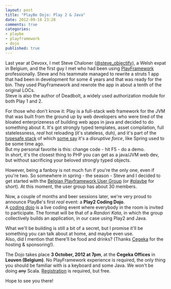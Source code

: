 ```yaml
---
layout: post
title: "PlayBe Dojo: Play 2 & Java"
date: 2012-09-18 23:28
comments: true
categories: 
- playbe
- playframework
- dojo
published: true
---
```


Last year at Devoxx, I met Steve Chaloner ([@steve_objectify](https://twitter.com/steve_objectify)), a Welsh expat in Belgium, and the first guy I met who had been using [PlayFramework](http://www.playframework.org) professionally. Steve and his teammate managed to rewrite a struts 1 app that had been in development for some 4 years and that was ready for the bin. They used PlayFramework and rewrote the app in about a tenth of the original LOCs.    
Steve is also the author of Deadbolt, a widely used authorization module for both Play 1 and 2.    

For those who don't know it: Play is a full-stack web framework for the JVM that was built from the ground up by web developers who were tired of the bloated enterprizeness of building web apps in java and decided to do something about it. It's got strongly typed templates, asset compilation, full statelessness, *real* hot reloading (it's stateless, duh), and it's part of the [typesafe stack](http://typesafe.com/stack) of which [some say](http://www.theserverside.com/feature/Disruptive-forces-in-Java-Is-Scala-the-new-Spring-framework) it's a *disruptive force*, like Spring used to be some time ago.     
But my personal favorite is this: change code - hit F5 - do a demo.   
In short, it's the closest thing to PHP you can get as a java/JVM web dev, but without sacrificing your beloved strongly typed objects.    

However, being a fanboy is not much fun if you're the only one, even if you're two. 
So somewhere in spring - the season - Steve and I decided to get started with the [Belgian Playframework User Group](http://www.play-be.org) (or [#playbe](https://twitter.com/#!/search/%23playbe) for short). At this moment, the user group has about 30 members. 

Now, a couple of months and beer sessions later, we're very proud to announce PlayBe's first *real* event: a **Play2 Coding Dojo**.    
A [coding dojo](http://codingdojo.org) is a live coding event where everybody in the room is invited to participate. The format will be that of a *Randori Kata*, in which the group collectively builds an application, in our case using Play2 and Java. 

What we'll be building is still a bit of a secret, but I promise it'll be something you can talk about at home, and maybe even use.   
Also, did I mention that there'll be food and drinks? (Thanks [Cegeka](http://www.cegeka.be) for the hosting & sponsoring!). 


The Dojo takes place **3 October, 2012 at 7pm**, at the **Cegeka Offices** in **Leuven (Belgium)**.
No PlayFramework experience is required, the only thing you should be familiar with is a keyboard and some Java. We won't be doing ~~any~~ Scala. 
[Registration](http://www.meetup.com/play-be/events/78580712/) is required, but free. 

Hope to see you there!